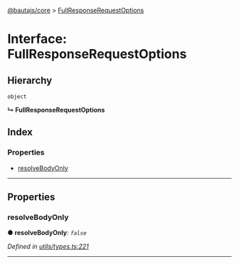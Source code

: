 [@bautajs/core](../README.md) > [FullResponseRequestOptions](../interfaces/fullresponserequestoptions.md)

# Interface: FullResponseRequestOptions

## Hierarchy

 `object`

**↳ FullResponseRequestOptions**

## Index

### Properties

* [resolveBodyOnly](fullresponserequestoptions.md#resolvebodyonly)

---

## Properties

<a id="resolvebodyonly"></a>

###  resolveBodyOnly

**● resolveBodyOnly**: *`false`*

*Defined in [utils/types.ts:221](https://github.axa.com/Digital/bauta-nodejs/blob/167ddcc/packages/bautajs/src/utils/types.ts#L221)*

___

